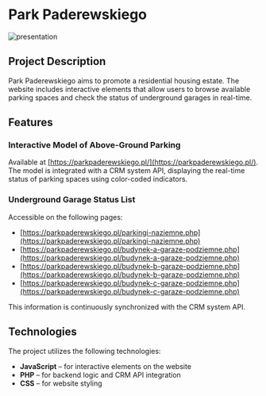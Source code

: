 
# Park Paderewskiego
![presentation](image/presentation.gif)
## Project Description  
Park Paderewskiego aims to promote a residential housing estate. The website includes interactive elements that allow users to browse available parking spaces and check the status of underground garages in real-time.  

## Features  

### Interactive Model of Above-Ground Parking  
Available at [https://parkpaderewskiego.pl/](https://parkpaderewskiego.pl/). The model is integrated with a CRM system API, displaying the real-time status of parking spaces using color-coded indicators.  

### Underground Garage Status List  
Accessible on the following pages:  

- [https://parkpaderewskiego.pl/parkingi-naziemne.php](https://parkpaderewskiego.pl/parkingi-naziemne.php)  
- [https://parkpaderewskiego.pl/budynek-a-garaze-podziemne.php](https://parkpaderewskiego.pl/budynek-a-garaze-podziemne.php)  
- [https://parkpaderewskiego.pl/budynek-b-garaze-podziemne.php](https://parkpaderewskiego.pl/budynek-b-garaze-podziemne.php)  
- [https://parkpaderewskiego.pl/budynek-c-garaze-podziemne.php](https://parkpaderewskiego.pl/budynek-c-garaze-podziemne.php)  

This information is continuously synchronized with the CRM system API.  

## Technologies  

The project utilizes the following technologies:  

- **JavaScript** – for interactive elements on the website  
- **PHP** – for backend logic and CRM API integration  
- **CSS** – for website styling  
